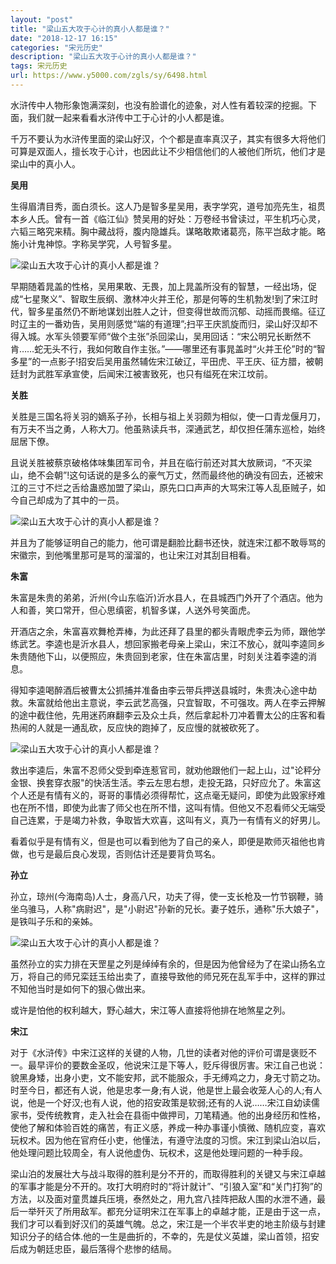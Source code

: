 ```yaml
---
layout: "post"
title: "梁山五大攻于心计的真小人都是谁？"
date: "2018-12-17 16:15"
categories: "宋元历史"
description: "梁山五大攻于心计的真小人都是谁？"
tags: 宋元历史
url: https://www.y5000.com/zgls/sy/6498.html
---
```






水浒传中人物形象饱满深刻，也没有脸谱化的迹象，对人性有着较深的挖掘。下面，我们就一起来看看水浒传中工于心计的小人都是谁。

千万不要认为水浒传里面的梁山好汉，个个都是直率真汉子，其实有很多大将他们可算是双面人，擅长攻于心计，也因此让不少相信他们的人被他们所坑，他们才是梁山中的真小人。

**吴用**

生得眉清目秀，面白须长。这人乃是智多星吴用，表字学究，道号加亮先生，祖贯本乡人氏。曾有一首《临江仙》赞吴用的好处：万卷经书曾读过，平生机巧心灵，六韬三略究来精。胸中藏战将，腹内隐雄兵。谋略敢欺诸葛亮，陈平岂敌才能。略施小计鬼神惊。字称吴学究，人号智多星。

![梁山五大攻于心计的真小人都是谁？](/uploads/allimg/161205/6-161205140K5107.JPG)

早期随着晁盖的性格，吴用果敢、无畏，加上晁盖所没有的智慧，一经出场，促成“七星聚义”、智取生辰纲、激林冲火并王伦，那是何等的生机勃发!到了宋江时代，智多星虽然仍不断地谋划出胜人之计，但变得世故而沉郁、动摇而畏缩。征辽时辽主的一番劝告，吴用则感觉“端的有道理”;扫平王庆凯旋而归，梁山好汉却不得入城。水军头领要军师“做个主张”杀回梁山，吴用回话：“宋公明兄长断然不肯……蛇无头不行，我如何敢自作主张。”——哪里还有事晁盖时“火并王伦”时的“智多星”的一点影子!招安后吴用虽然辅佐宋江破辽，平田虎、平王庆、征方腊，被朝廷封为武胜军承宣使，后闻宋江被害致死，也只有缢死在宋江坟前。

**关胜**

关胜是三国名将关羽的嫡系子孙，长相与祖上关羽颇为相似，使一口青龙偃月刀，有万夫不当之勇，人称大刀。他虽熟读兵书，深通武艺，却仅担任蒲东巡检，始终屈居下僚。

且说关胜被蔡京破格体味集团军司令，并且在临行前还对其大放厥词，“不灭梁山，绝不会朝”!这句话说的是多么的豪气万丈，然而最终他的确没有回去，还被宋江的三寸不烂之舌给蛊惑加盟了梁山，原先口口声声的大骂宋江等人乱臣贼子，如今自己却成为了其中的一员。

![梁山五大攻于心计的真小人都是谁？](/uploads/allimg/161205/6-161205140Ra56.JPG)

并且为了能够证明自己的能力，他可谓是翻脸比翻书还快，就连宋江都不敢辱骂的宋徽宗，到他嘴里那可是骂的溜溜的，也让宋江对其刮目相看。

**朱富**

朱富是朱贵的弟弟，沂州(今山东临沂)沂水县人，在县城西门外开了个酒店。他为人和善，笑口常开，但心思缜密，机智多谋，人送外号笑面虎。

开酒店之余，朱富喜欢舞枪弄棒，为此还拜了县里的都头青眼虎李云为师，跟他学练武艺。李逵也是沂水县人，想回家搬老母亲上梁山，宋江不放心，就叫李逵同乡朱贵随他下山，以便照应，朱贵回到老家，住在朱富店里，时刻关注着李逵的消息。

得知李逵喝醉酒后被曹太公抓捕并准备由李云带兵押送县城时，朱贵决心途中劫救。朱富就给他出主意说，李云武艺高强，只宜智取，不可强攻。两人在李云押解的途中截住他，先用迷药麻翻李云及众土兵，然后拿起朴刀冲着曹太公的庄客和看热闹的人就是一通乱砍，反应快的跑掉了，反应慢的就被砍死了。

![梁山五大攻于心计的真小人都是谁？](/uploads/allimg/161205/6-161205140Z6336.JPG)

救出李逵后，朱富不忍师父受到牵连惹官司，就劝他跟他们一起上山，过"论秤分金银、换套穿衣服"的快活生活。李云左思右想，走投无路，只好应允了。朱富这个人还是有情有义的，哥哥的事情必须得帮忙，这点毫无疑问，即使为此毁家纾难也在所不惜，即使为此害了师父也在所不惜，这叫有情。但他又不忍看师父无端受自己连累，于是竭力补救，争取皆大欢喜，这叫有义，真乃一有情有义的好男儿。

看着似乎是有情有义，但是也可以看到他为了自己的亲人，即便是欺师灭祖他也肯做，也亏是最后良心发现，否则估计还是要背负骂名。

**孙立**

孙立，琼州(今海南岛)人士，身高八尺，功夫了得，使一支长枪及一竹节钢鞭，骑坐乌骓马，人称"病尉迟"，是"小尉迟"孙新的兄长。妻子姓乐，通称"乐大娘子"，是铁叫子乐和的亲姊。

![梁山五大攻于心计的真小人都是谁？](/uploads/allimg/161205/6-161205140924158.JPG)

虽然孙立的实力排在天罡星之列是绰绰有余的，但是因为他曾经为了在梁山扬名立万，将自己的师兄栾廷玉给出卖了，直接导致他的师兄死在乱军手中，这样的罪过不知他当时是如何下的狠心做出来。

或许是怕他的权利越大，野心越大，宋江等人直接将他排在地煞星之列。

**宋江**

对于《水浒传》中宋江这样的关键的人物，几世的读者对他的评价可谓是褒贬不一。最早评价的要数金圣叹，他说宋江是下等人，贬斥得很厉害。宋江自己也说：貌黑身矮，出身小吏，文不能安邦，武不能服众，手无缚鸡之力，身无寸箭之功。时至今日，都还有人说，他是忠孝一身;有人说，他是世上最会收笼人心的人;有人说，他是一个好汉;也有人说，他的招安政策是软弱;还有的人说……宋江自幼读儒家书，受传统教育，走入社会在县衙中做押司，刀笔精通。他的出身经历和性格，使他了解和体验百姓的痛苦，有正义感，养成一种办事谨小慎微、随机应变，喜欢玩权术。因为他在官府任小吏，他懂法，有遵守法度的习惯。宋江到梁山泊以后，他处理问题比较周全，有人说他虚伪、玩权术，这是他处理问题的一种手段。

梁山泊的发展壮大与战斗取得的胜利是分不开的，而取得胜利的关键又与宋江卓越的军事才能是分不开的。攻打大明府时的“将计就计”、“引狼入室”和“关门打狗”的方法，以及面对童贯雄兵压境，泰然处之，用九宫八挂阵把敌人围的水泄不通，最后一举歼灭了所用敌军。都充分证明宋江在军事上的卓越才能，正是由于这一点，我们才可以看到好汉们的英雄气魄。总之，宋江是一个半农半吏的地主阶级与封建知识分子的结合体.他的一生是曲折的，不幸的，先是仗义英雄，梁山首领，招安后成为朝廷忠臣，最后落得个悲惨的结局。
